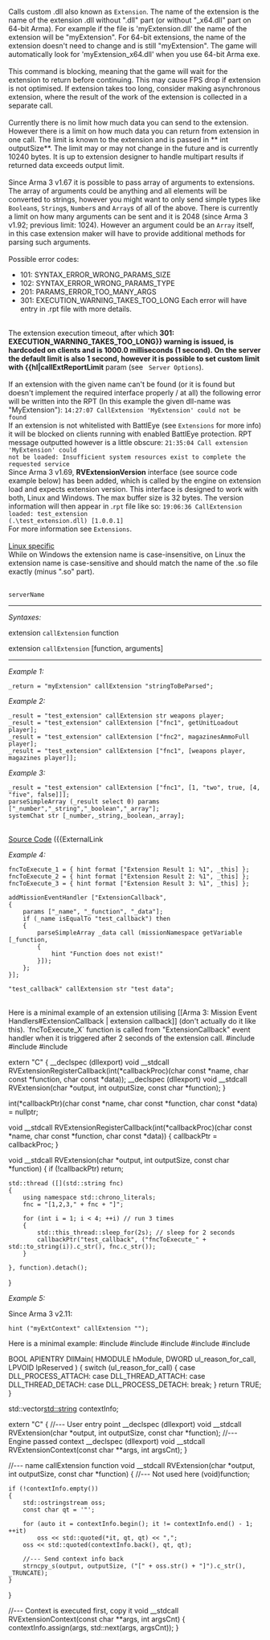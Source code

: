 Calls custom .dll also known as `Extension`. The name of the extension is the name of the extension .dll without ".dll" part (or without "_x64.dll" part on 64-bit Arma). For example if the file is 'myExtension.dll' the name of the extension will be "myExtension". For 64-bit extensions, the name of the extension doesn't need to change and is still "myExtension". The game will automatically look for 'myExtension_x64.dll' when you use 64-bit Arma exe.
<br><br>
This command is blocking, meaning that the game will wait for the extension to return before continuing. This may cause FPS drop if extension is not optimised. If extension takes too long, consider making asynchronous extension, where the result of the work of the extension is collected in a separate call.
<br><br>
Currently there is no limit how much data you can send to the extension. However there is a limit on how much data you can return from extension in one call. The limit is known to the extension and is passed in ** int outputSize**. The limit may or may not change in the future and is currently 10240 bytes. It is up to extension designer to handle multipart results if returned data exceeds output limit.
<br><br>
Since Arma 3 v1.67 it is possible to pass array of arguments to extensions. The array of arguments could be anything and all elements will be converted to strings, however you might want to only send simple types like `Boolean`s, `String`s, `Number`s and `Array`s of all of the above. There is currently a limit on how many arguments can be sent and it is 2048 (since Arma 3 v1.92; previous limit: 1024). However an argument could be an `Array` itself, in this case extension maker will have to provide additional methods for parsing such arguments.
<br><br>
Possible error codes:
* 101: SYNTAX_ERROR_WRONG_PARAMS_SIZE
* 102: SYNTAX_ERROR_WRONG_PARAMS_TYPE
* 201: PARAMS_ERROR_TOO_MANY_ARGS
* 301: EXECUTION_WARNING_TAKES_TOO_LONG
Each error will have entry in .rpt file with more details.<br><br>

The extension execution timeout, after which **301: EXECUTION_WARNING_TAKES_TOO_LONG}} warning is issued, is hardcoded on clients and is 1000.0 milliseconds (1 second). On the server the default limit is also 1 second, however it is possible to set custom limit with {{hl|callExtReportLimit** param (see ` Server Options`).
<br><br>
If an extension with the given name can't be found (or it is found but doesn't implement the required interface properly / at all) the following error will be written into the RPT (In this example the given dll-name was "MyExtension"):
<code>14:27:07 CallExtension 'MyExtension' could not be found</code>
<br>
If an extension is not whitelisted with BattlEye (see `Extensions` for more info) it will be blocked on clients running with enabled BattlEye protection. RPT message outputted however is a little obscure:
<code>21:35:04 Call extension 'MyExtension' could not be loaded: Insufficient system resources exist to complete the requested service</code>
<br>
Since Arma 3 v1.69, **RVExtensionVersion** interface (see source code example below) has been added, which is called by the engine on extension load and expects extension version. This interface is designed to work with both, Linux and Windows. The max buffer size is 32 bytes. The version information will then appear in .`rpt` file like so:
<code>19:06:36 CallExtension loaded: test_extension (.\test_extension.dll) [1.0.0.1]</code>
<br>
For more information see `Extensions`.
<br><br>
<u>Linux specific</u><br>
While on Windows the extension name is case-insensitive, on Linux the extension name is case-sensitive and should match the name of the .so file exactly (minus ".so" part).<br><br>

 `serverName`


---
*Syntaxes:*

extension `callExtension` function

extension `callExtension`  [function, arguments]

---
*Example 1:*

```sqf
_return = "myExtension" callExtension "stringToBeParsed";
```

*Example 2:*

```sqf
_result = "test_extension" callExtension str weapons player;
_result = "test_extension" callExtension ["fnc1", getUnitLoadout player];
_result = "test_extension" callExtension ["fnc2", magazinesAmmoFull player];
_result = "test_extension" callExtension ["fnc1", [weapons player, magazines player]];
```

*Example 3:*

```sqf
_result = "test_extension" callExtension ["fnc1", [1, "two", true, [4, "five", false]]];
parseSimpleArray (_result select 0) params ["_number","_string","_boolean","_array"];
systemChat str [_number,_string,_boolean,_array];
```
<br>
<u>Source Code</u> ({{ExternalLink

*Example 4:*

```sqf
fncToExecute_1 = { hint format ["Extension Result 1: %1", _this] };
fncToExecute_2 = { hint format ["Extension Result 2: %1", _this] };
fncToExecute_3 = { hint format ["Extension Result 3: %1", _this] };

addMissionEventHandler ["ExtensionCallback", 
{
	params ["_name", "_function", "_data"];
	if (_name isEqualTo "test_callback") then 
	{ 
		parseSimpleArray _data call (missionNamespace getVariable [_function, 
		{ 
			hint "Function does not exist!"
		}]);
	};
}];

"test_callback" callExtension str "test data";
```
<br>
Here is a minimal example of an extension utilising [[Arma 3: Mission Event Handlers#ExtensionCallback | extension callback]] (don't actually do it like this). `fncToExecute_X` function is called from "ExtensionCallback" event handler when it is triggered after 2 seconds of the extension call.
<spoiler>
<syntaxhighlight lang="cpp">
#include <thread>
#include <string>
#include <chrono>

extern "C"
{
	__declspec (dllexport) void __stdcall RVExtensionRegisterCallback(int(*callbackProc)(char const *name, char const *function, char const *data));
	__declspec (dllexport) void __stdcall RVExtension(char *output, int outputSize, const char *function);
}

int(*callbackPtr)(char const *name, char const *function, char const *data) = nullptr;

void __stdcall RVExtensionRegisterCallback(int(*callbackProc)(char const *name, char const *function, char const *data))
{
	callbackPtr = callbackProc;
}

void __stdcall RVExtension(char *output, int outputSize, const char *function)
{
	if (!callbackPtr)
		return;

	std::thread ([](std::string fnc)
	{		
		using namespace std::chrono_literals;
		fnc = "[1,2,3," + fnc + "]";

		for (int i = 1; i < 4; ++i) // run 3 times
		{
			std::this_thread::sleep_for(2s); // sleep for 2 seconds
			callbackPtr("test_callback", ("fncToExecute_" + std::to_string(i)).c_str(), fnc.c_str());
		}

	}, function).detach();
}
</syntaxhighlight>
</spoiler>

*Example 5:*

Since Arma 3 v2.11: 
```sqf
hint ("myExtContext" callExtension "");
```
Here is a minimal example: <spoiler>
<syntaxhighlight lang="cpp">
#include <string>
#include <vector>
#include <iterator>
#include <sstream>
#include <iomanip>
 
BOOL APIENTRY DllMain( HMODULE hModule,
                       DWORD  ul_reason_for_call,
                       LPVOID lpReserved
                     )
{
    switch (ul_reason_for_call)
    {
    case DLL_PROCESS_ATTACH:
    case DLL_THREAD_ATTACH:
    case DLL_THREAD_DETACH:
    case DLL_PROCESS_DETACH:
        break;
    }
    return TRUE;
}
 
std::vector<std::string> contextInfo;
 
extern "C"
{
	//--- User entry point
	__declspec (dllexport) void __stdcall RVExtension(char *output, int outputSize, const char *function);
	//--- Engine passed context
	__declspec (dllexport) void __stdcall RVExtensionContext(const char **args, int argsCnt);
}
 
//--- name callExtension function
void __stdcall RVExtension(char *output, int outputSize, const char *function)
{
	//--- Not used here
	(void)function;
 
	if (!contextInfo.empty())
	{
		std::ostringstream oss;
		const char qt = '"';
 
		for (auto it = contextInfo.begin(); it != contextInfo.end() - 1; ++it)
			oss << std::quoted(*it, qt, qt) << ",";
		oss << std::quoted(contextInfo.back(), qt, qt);
 
		//--- Send context info back
		strncpy_s(output, outputSize, ("[" + oss.str() + "]").c_str(), _TRUNCATE);
	}
}
 
//--- Context is executed first, copy it
void __stdcall RVExtensionContext(const char **args, int argsCnt)
{
	contextInfo.assign(args, std::next(args, argsCnt));
}
</syntaxhighlight>
</spoiler>